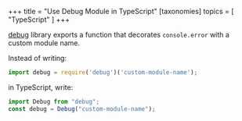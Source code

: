 +++
title = "Use Debug Module in TypeScript"
[taxonomies]
topics = [ "TypeScript" ]
+++

[debug](https://github.com/visionmedia/debug) library exports a function that decorates `console.error` with a custom module name.

Instead of writing:

```js
import debug = require('debug')('custom-module-name');
```

in TypeScript, write:

```ts
import Debug from "debug";
const debug = Debug("custom-module-name");
```

